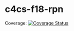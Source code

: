 # c4cs-f18-rpn
Coverage: [![Coverage Status](https://coveralls.io/repos/github/palisha/c4cs-f18-rpn/badge.svg?branch=master)](https://coveralls.io/github/palisha/c4cs-f18-rpn?branch=master)
